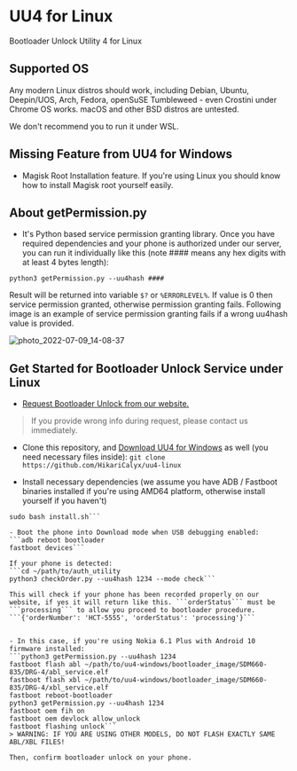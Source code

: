 # UU4 for Linux
Bootloader Unlock Utility 4 for Linux

## Supported OS
Any modern Linux distros should work, including Debian, Ubuntu, Deepin/UOS, Arch, Fedora, openSuSE Tumbleweed - even Crostini under Chrome OS works.
macOS and other BSD distros are untested.

We don't recommend you to run it under WSL.

## Missing Feature from UU4 for Windows
* Magisk Root Installation feature. If you're using Linux you should know how to install Magisk root yourself easily.

## About getPermission.py
* It's Python based service permission granting library. Once you have required dependencies and your phone is authorized under our server, you can run it individually like this (note #### means any hex digits with at least 4 bytes length):

```python3 getPermission.py --uu4hash ####```

Result will be returned into variable ```$?``` or ```%ERRORLEVEL%```. If value is 0 then service permission granted, otherwise permission granting fails.
Following image is an example of service permission granting fails if a wrong uu4hash value is provided.

![photo_2022-07-09_14-08-37](https://user-images.githubusercontent.com/29157608/184521620-31dc9f9e-da6c-4c83-91a0-0b2ff70d2fd3.jpg)

## Get Started for Bootloader Unlock Service under Linux

- [Request Bootloader Unlock from our website.](https://hikaricalyx.com/product/nokia-direct-ubl-service/)

> If you provide wrong info during request, please contact us immediately.

- Clone this repository, and [Download UU4 for Windows](https://hikaricalyx.com/how-to-use-uu4) as well (you need necessary files inside):
```git clone https://github.com/HikariCalyx/uu4-linux```

- Install necessary dependencies (we assume you have ADB / Fastboot binaries installed if you're using AMD64 platform, otherwise install yourself if you haven't)
```cd uu4-linux
sudo bash install.sh```

- Boot the phone into Download mode when USB debugging enabled:
```adb reboot bootloader
fastboot devices```

If your phone is detected:
```cd ~/path/to/auth_utility
python3 checkOrder.py --uu4hash 1234 --mode check```

This will check if your phone has been recorded properly on our website, if yes it will return like this. ```orderStatus``` must be ```processing``` to allow you proceed to bootloader procedure.
```{'orderNumber': 'HCT-5555', 'orderStatus': 'processing'}```


- In this case, if you're using Nokia 6.1 Plus with Android 10 firmware installed:
```python3 getPermission.py --uu4hash 1234
fastboot flash abl ~/path/to/uu4-windows/bootloader_image/SDM660-835/DRG-4/abl_service.elf
fastboot flash xbl ~/path/to/uu4-windows/bootloader_image/SDM660-835/DRG-4/xbl_service.elf
fastboot reboot-bootloader
python3 getPermission.py --uu4hash 1234
fastboot oem fih on
fastboot oem devlock allow_unlock
fastboot flashing unlock```
> WARNING: IF YOU ARE USING OTHER MODELS, DO NOT FLASH EXACTLY SAME ABL/XBL FILES!

Then, confirm bootloader unlock on your phone.
